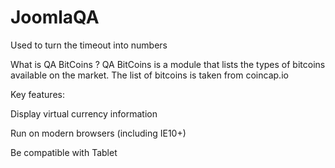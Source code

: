 # JoomlaQA
Used to turn the timeout into numbers

What is QA BitCoins ?
QA BitCoins is a module that lists the types of bitcoins available on the market. The list of bitcoins is taken from coincap.io

Key features:

Display virtual currency information

Run on modern browsers (including IE10+)

Be compatible with Tablet
